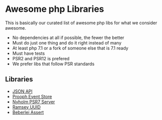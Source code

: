# Awesome php Libraries

This is basically our curated list of awesome php libs for what we consider awesome.

  * No dependencies at all if possible, the fewer the better
  * Must do just one thing and do it right instead of many
  * At least php 7.1 or a fork of someone else that is 7.1 ready
  * Must have tests
  * PSR2 and PSR12 is prefered
  * We prefer libs that follow PSR standards

## Libraries

  * [JSON API](https://github.com/json-api-php/json-api)
  * [Prooph Event Store](https://github.com/prooph/event-store)
  * [Nyholm PSR7 Server](https://github.com/Nyholm/psr7-server)
  * [Ramsey UUID](https://github.com/ramsey/uuid)
  * [Beberlei Assert](https://github.com/beberlei/assert)
